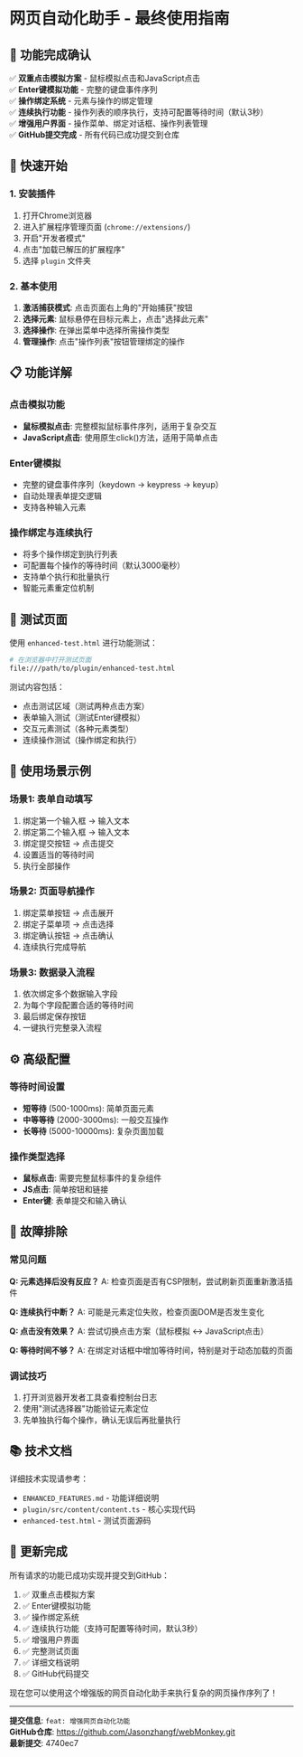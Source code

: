 # 网页自动化助手 - 最终使用指南

## 🎉 功能完成确认

✅ **双重点击模拟方案** - 鼠标模拟点击和JavaScript点击  
✅ **Enter键模拟功能** - 完整的键盘事件序列  
✅ **操作绑定系统** - 元素与操作的绑定管理  
✅ **连续执行功能** - 操作列表的顺序执行，支持可配置等待时间（默认3秒）  
✅ **增强用户界面** - 操作菜单、绑定对话框、操作列表管理  
✅ **GitHub提交完成** - 所有代码已成功提交到仓库  

## 🚀 快速开始

### 1. 安装插件
1. 打开Chrome浏览器
2. 进入扩展程序管理页面 (`chrome://extensions/`)
3. 开启"开发者模式"
4. 点击"加载已解压的扩展程序"
5. 选择 `plugin` 文件夹

### 2. 基本使用
1. **激活捕获模式**: 点击页面右上角的"开始捕获"按钮
2. **选择元素**: 鼠标悬停在目标元素上，点击"选择此元素"
3. **选择操作**: 在弹出菜单中选择所需操作类型
4. **管理操作**: 点击"操作列表"按钮管理绑定的操作

## 📋 功能详解

### 点击模拟功能
- **鼠标模拟点击**: 完整模拟鼠标事件序列，适用于复杂交互
- **JavaScript点击**: 使用原生click()方法，适用于简单点击

### Enter键模拟
- 完整的键盘事件序列（keydown → keypress → keyup）
- 自动处理表单提交逻辑
- 支持各种输入元素

### 操作绑定与连续执行
- 将多个操作绑定到执行列表
- 可配置每个操作的等待时间（默认3000毫秒）
- 支持单个执行和批量执行
- 智能元素重定位机制

## 🧪 测试页面

使用 `enhanced-test.html` 进行功能测试：

```bash
# 在浏览器中打开测试页面
file:///path/to/plugin/enhanced-test.html
```

测试内容包括：
- 点击测试区域（测试两种点击方案）
- 表单输入测试（测试Enter键模拟）
- 交互元素测试（各种元素类型）
- 连续操作测试（操作绑定和执行）

## 🎯 使用场景示例

### 场景1: 表单自动填写
1. 绑定第一个输入框 → 输入文本
2. 绑定第二个输入框 → 输入文本  
3. 绑定提交按钮 → 点击提交
4. 设置适当的等待时间
5. 执行全部操作

### 场景2: 页面导航操作
1. 绑定菜单按钮 → 点击展开
2. 绑定子菜单项 → 点击选择
3. 绑定确认按钮 → 点击确认
4. 连续执行完成导航

### 场景3: 数据录入流程
1. 依次绑定多个数据输入字段
2. 为每个字段配置合适的等待时间
3. 最后绑定保存按钮
4. 一键执行完整录入流程

## ⚙️ 高级配置

### 等待时间设置
- **短等待** (500-1000ms): 简单页面元素
- **中等等待** (2000-3000ms): 一般交互操作
- **长等待** (5000-10000ms): 复杂页面加载

### 操作类型选择
- **鼠标点击**: 需要完整鼠标事件的复杂组件
- **JS点击**: 简单按钮和链接
- **Enter键**: 表单提交和输入确认

## 🔧 故障排除

### 常见问题

**Q: 元素选择后没有反应？**
A: 检查页面是否有CSP限制，尝试刷新页面重新激活插件

**Q: 连续执行中断？**
A: 可能是元素定位失败，检查页面DOM是否发生变化

**Q: 点击没有效果？**
A: 尝试切换点击方案（鼠标模拟 ↔ JavaScript点击）

**Q: 等待时间不够？**
A: 在绑定对话框中增加等待时间，特别是对于动态加载的页面

### 调试技巧
1. 打开浏览器开发者工具查看控制台日志
2. 使用"测试选择器"功能验证元素定位
3. 先单独执行每个操作，确认无误后再批量执行

## 📚 技术文档

详细技术实现请参考：
- `ENHANCED_FEATURES.md` - 功能详细说明
- `plugin/src/content/content.ts` - 核心实现代码
- `enhanced-test.html` - 测试页面源码

## 🎊 更新完成

所有请求的功能已成功实现并提交到GitHub：

1. ✅ 双重点击模拟方案
2. ✅ Enter键模拟功能  
3. ✅ 操作绑定系统
4. ✅ 连续执行功能（支持可配置等待时间，默认3秒）
5. ✅ 增强用户界面
6. ✅ 完整测试页面
7. ✅ 详细文档说明
8. ✅ GitHub代码提交

现在您可以使用这个增强版的网页自动化助手来执行复杂的网页操作序列了！

---

**提交信息**: `feat: 增强网页自动化功能`  
**GitHub仓库**: https://github.com/Jasonzhangf/webMonkey.git  
**最新提交**: 4740ec7